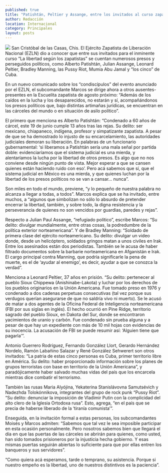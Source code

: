 ```yaml
---
published: true
title: "Patishtán, Peltier y Assange, entre los invitados al curso zapatista"
author: Redacción
location: Internacional
category: Principales
layout: posts
---
```


![](http://i.imgur.com/Aa4pPFFm.jpg)
San Cristóbal de las Casas, Chis. El Ejército Zapatista de Liberación Nacional (EZLN) dio a conocer que entre sus invitados para el inminente curso “La libertad según los zapatistas” se cuentan numerosos presos y perseguidos políticos, como Alberto Patishtán, Julian Assange, Leonard Peltier, Bradley Manning, las Pussy Riot, Mumia Abu Jamal y “los cinco” de Cuba.

En un nuevo comunicado sobre los “condiscípulos” del evento anunciado por el EZLN, el subcomandante Marcos se dirige ahora a otros ausentes-presentes en la Escuelita zapatista de agosto próximo: “Además de los caídos en la lucha y los desaparecidos, no estarán y sí, acompañándonos los presos políticos que, bajo distintas artimañas jurídicas, se encuentran en las cárceles del mundo o en situación de asilo político”.

El primero que menciona es Alberto Patishtán: “Condenado a 60 años de cárcel, este 19 de junio cumple 13 años tras las rejas. Su delito: ser mexicano, chiapaneco, indígena, profesor y simpatizante zapatista. A pesar de que se ha demostrado lo injusto de su encarcelamiento, las autoridades judiciales demoran su liberación. En palabras de un funcionario gubernamental: ‘si liberamos a Patishtán sería una mala señal por partida doble: evidenciaríamos que el sistema judicial es una mierda, y alentaríamos la lucha por la libertad de otros presos. Es algo que no nos conviene desde ningún punto de vista. Mejor esperar a que se cansen quienes están haciendo ruido con eso’. Pero acá sabemos que sí, que el sistema judicial en México es una mierda, y que quienes luchan por la libertad de los presos políticos no se van a cansar… nunca”.

Son miles en todo el mundo, previene, “y lo pequeño de nuestra palabra no alcanza a llegar a todas, a todos”. Marcos explica que se ha invitado, entre muchos, a “algunos que simbolizan no sólo lo absurdo de pretender encerrar la libertad, también, y sobre todo, la digna resistencia y la perseverancia de quienes no son vencidos por guardias, paredes y rejas”.

Respecto a Julian Paul Assange, “refugiado político”, escribe Marcos: “Su delito: divulgar mundialmente, entre otras cosas, la podredumbre de la política exterior norteamericana”. Y de Bradley Manning: “Soldado de primera clase del ejército norteamericano. Su delito: divulgar un video donde, desde un helicóptero, soldados gringos matan a unos civiles en Irak. Entre los asesinados están dos periodistas. También se le acusa de haber filtrado documentos sobre la barbarie norteamericana en Afganistán e Irak. El cargo principal contra Manning, que podría significarle la pena de muerte, es el de ‘ayudar al enemigo’, es decir, ayudar a que se conozca la verdad”.

Menciona a Leonard Peltier, 37 años en prisión. “Su delito: pertenecer al pueblo Sioux Chippewa (Anishinabe-Lakota) y luchar por los derechos de los pueblos originarios en la Unión Americana. Fue tomado preso en 1976 y condenado a dos cadenas perpetuas consecutivas (tal vez porque sus verdugos querían asegurarse de que no saldría vivo ni muerto). Se le acusó de matar a dos agentes de la Oficina Federal de Inteligencia norteamericana (FBI por sus siglas en inglés). El hecho ocurrió en Pine Ridge, territorio sagrado del pueblo Sioux, en Dakota del Sur, donde se encontraron yacimientos de uranio y carbón. Fue condenado sin prueba alguna y a pesar de que hay un expediente con más de 10 mil hojas con evidencias de su inocencia. La acusación de FBI se puede resumir así: ‘Alguien tiene que pagarla’”.

Antonio Guerrero Rodríguez, Fernando González Llort, Gerardo Hernández Nordelo, Ramón Labañino Salazar y René González Sehwerert son otros invitados: “La patria de estas cinco personas es Cuba, primer territorio libre en América. Su delito: haber proporcionado información sobre los planes de grupos terroristas con base en territorio de la Unión Americana”, y paradójicamente haber salvado muchas vidas del país que los encarcela mientras dice combatir el terrorismo.

También las rusas Maria Alyójina, Yekaterina Stanislávovna Samutsévich y Nadezhda Tolokónnikova, integrantes del grupo de rock punk “Pussy Riot”. “Su delito: denunciar la imposición de Vladimir Putin con la complicidad del alto clero de la Iglesia Ortodoxa rusa”. Esto, agrega, “en el país que se precia de haberse liberado de la ‘tiranía comunista’”.

Enseguida, en la invitación formal a estas personas, los subcomandantes Moisés y Marcos admiten: “Sabemos que tal vez le sea imposible participar en esta ocasión personalmente. Pero nosotros sabemos bien que llegará el día en que las puertas de las cárceles se abrirán para quienes, como usted, han sido tomados prisioneros por la injusticia hecha gobierno. Y esas mismas puertas seguirán abiertas lo suficiente para que por ellas entren los banqueros y sus servidores”.

“Como quiera acá esperamos, tarde o temprano, su asistencia. Porque si nuestro empeño es la libertad, uno de nuestros distintivos es la paciencia”.
